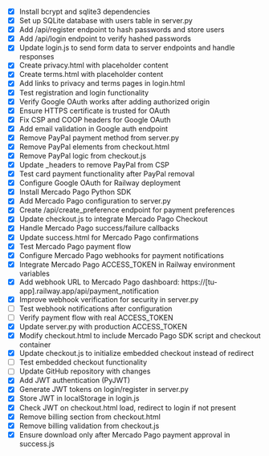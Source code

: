 - [x] Install bcrypt and sqlite3 dependencies
- [x] Set up SQLite database with users table in server.py
- [x] Add /api/register endpoint to hash passwords and store users
- [x] Add /api/login endpoint to verify hashed passwords
- [x] Update login.js to send form data to server endpoints and handle responses
- [x] Create privacy.html with placeholder content
- [x] Create terms.html with placeholder content
- [x] Add links to privacy and terms pages in login.html
- [x] Test registration and login functionality
- [x] Verify Google OAuth works after adding authorized origin
- [x] Ensure HTTPS certificate is trusted for OAuth
- [x] Fix CSP and COOP headers for Google OAuth
- [x] Add email validation in Google auth endpoint
- [x] Remove PayPal payment method from server.py
- [x] Remove PayPal elements from checkout.html
- [x] Remove PayPal logic from checkout.js
- [x] Update _headers to remove PayPal from CSP
- [x] Test card payment functionality after PayPal removal
- [x] Configure Google OAuth for Railway deployment
- [x] Install Mercado Pago Python SDK
- [x] Add Mercado Pago configuration to server.py
- [x] Create /api/create_preference endpoint for payment preferences
- [x] Update checkout.js to integrate Mercado Pago Checkout
- [x] Handle Mercado Pago success/failure callbacks
- [x] Update success.html for Mercado Pago confirmations
- [x] Test Mercado Pago payment flow
- [x] Configure Mercado Pago webhooks for payment notifications
- [x] Integrate Mercado Pago ACCESS_TOKEN in Railway environment variables
- [x] Add webhook URL to Mercado Pago dashboard: https://[tu-app].railway.app/api/payment_notification
- [x] Improve webhook verification for security in server.py
- [ ] Test webhook notifications after configuration
- [ ] Verify payment flow with real ACCESS_TOKEN
- [x] Update server.py with production ACCESS_TOKEN
- [x] Modify checkout.html to include Mercado Pago SDK script and checkout container
- [x] Update checkout.js to initialize embedded checkout instead of redirect
- [ ] Test embedded checkout functionality
- [ ] Update GitHub repository with changes
- [x] Add JWT authentication (PyJWT)
- [x] Generate JWT tokens on login/register in server.py
- [x] Store JWT in localStorage in login.js
- [x] Check JWT on checkout.html load, redirect to login if not present
- [x] Remove billing section from checkout.html
- [x] Remove billing validation from checkout.js
- [x] Ensure download only after Mercado Pago payment approval in success.js
